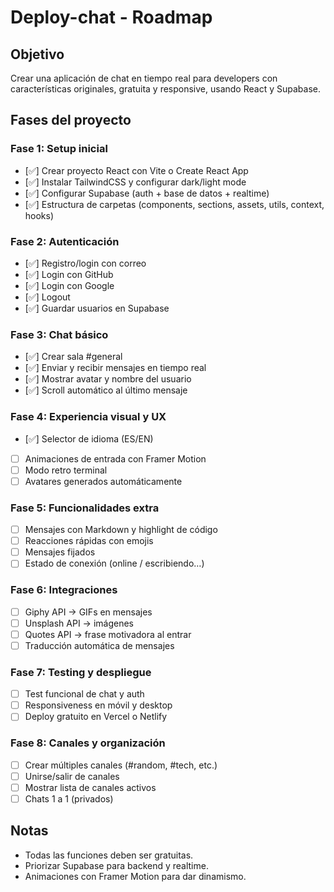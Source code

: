 # Deploy-chat - Roadmap

## Objetivo
Crear una aplicación de chat en tiempo real para developers con características originales, gratuita y responsive, usando React y Supabase.

## Fases del proyecto

### Fase 1: Setup inicial 
- [✅] Crear proyecto React con Vite o Create React App
- [✅] Instalar TailwindCSS y configurar dark/light mode
- [✅] Configurar Supabase (auth + base de datos + realtime)
- [✅] Estructura de carpetas (components, sections, assets, utils, context, hooks)

### Fase 2: Autenticación
- [✅] Registro/login con correo
- [✅] Login con GitHub
- [✅] Login con Google
- [✅] Logout
- [✅] Guardar usuarios en Supabase

### Fase 3: Chat básico
- [✅] Crear sala #general
- [✅] Enviar y recibir mensajes en tiempo real
- [✅] Mostrar avatar y nombre del usuario
- [✅] Scroll automático al último mensaje

### Fase 4: Experiencia visual y UX
- [✅] Selector de idioma (ES/EN)
- [ ] Animaciones de entrada con Framer Motion
- [ ] Modo retro terminal
- [ ] Avatares generados automáticamente

### Fase 5: Funcionalidades extra
- [ ] Mensajes con Markdown y highlight de código
- [ ] Reacciones rápidas con emojis
- [ ] Mensajes fijados
- [ ] Estado de conexión (online / escribiendo…)

### Fase 6: Integraciones
- [ ] Giphy API → GIFs en mensajes
- [ ] Unsplash API → imágenes
- [ ] Quotes API → frase motivadora al entrar
- [ ] Traducción automática de mensajes

### Fase 7: Testing y despliegue
- [ ] Test funcional de chat y auth
- [ ] Responsiveness en móvil y desktop
- [ ] Deploy gratuito en Vercel o Netlify

### Fase 8: Canales y organización
- [ ] Crear múltiples canales (#random, #tech, etc.)
- [ ] Unirse/salir de canales
- [ ] Mostrar lista de canales activos
- [ ] Chats 1 a 1 (privados)

## Notas
- Todas las funciones deben ser gratuitas.
- Priorizar Supabase para backend y realtime.
- Animaciones con Framer Motion para dar dinamismo.

